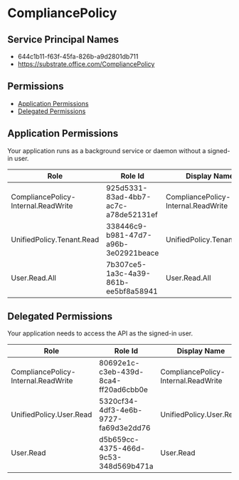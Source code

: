# CompliancePolicy
## Service Principal Names
- 644c1b11-f63f-45fa-826b-a9d2801db711
- https://substrate.office.com/CompliancePolicy

 ## Permissions
- [Application Permissions](#application-permissions)
- [Delegated Permissions](#delegated-permissions)

## Application Permissions
Your application runs as a background service or daemon without a signed-in user.

| Role | Role Id | Display Name | Description |
|---|---|---|---|
| CompliancePolicy-Internal.ReadWrite | 925d5331-83ad-4bb7-ac7c-a78de52131ef | CompliancePolicy-Internal.ReadWrite | CompliancePolicy-Internal.ReadWrite |
| UnifiedPolicy.Tenant.Read | 338446c9-b981-47d7-a96b-3e02921beace | UnifiedPolicy.Tenant.Read | UnifiedPolicy.Tenant.Read |
| User.Read.All | 7b307ce5-1a3c-4a39-861b-ee5bf8a58941 | User.Read.All | User.Read.All |

## Delegated Permissions
Your application needs to access the API as the signed-in user. 

| Role | Role Id | Display Name | Description |
|---|---|---|---|
| CompliancePolicy-Internal.ReadWrite | 80692e1c-c3eb-439d-8ca4-ff20ad6cbb0e | CompliancePolicy-Internal.ReadWrite | CompliancePolicy-Internal.ReadWrite |
| UnifiedPolicy.User.Read | 5320cf34-4df3-4e6b-9727-fa69d3e2dd76 | UnifiedPolicy.User.Read | UnifiedPolicy.User.Read |
| User.Read | d5b659cc-4375-466d-9c53-348d569b471a | User.Read | User.Read |

